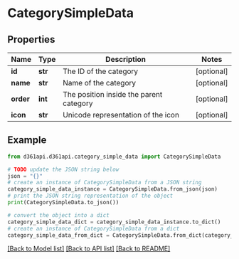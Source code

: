 # CategorySimpleData


## Properties

Name | Type | Description | Notes
------------ | ------------- | ------------- | -------------
**id** | **str** | The ID of the category | [optional] 
**name** | **str** | Name of the category | [optional] 
**order** | **int** | The position inside the parent category | [optional] 
**icon** | **str** | Unicode representation of the icon | [optional] 

## Example

```python
from d361api.d361api.category_simple_data import CategorySimpleData

# TODO update the JSON string below
json = "{}"
# create an instance of CategorySimpleData from a JSON string
category_simple_data_instance = CategorySimpleData.from_json(json)
# print the JSON string representation of the object
print(CategorySimpleData.to_json())

# convert the object into a dict
category_simple_data_dict = category_simple_data_instance.to_dict()
# create an instance of CategorySimpleData from a dict
category_simple_data_from_dict = CategorySimpleData.from_dict(category_simple_data_dict)
```
[[Back to Model list]](../README.md#documentation-for-models) [[Back to API list]](../README.md#documentation-for-api-endpoints) [[Back to README]](../README.md)


